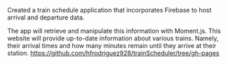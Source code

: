 Created a train schedule application that incorporates Firebase to host arrival and departure data.

The app will retrieve and manipulate this information with Moment.js. This website will provide up-to-date information about various trains. Namely, their arrival times and how many minutes remain until they arrive at their station.
https://github.com/hfrodriguez928/trainScheduler/tree/gh-pages
